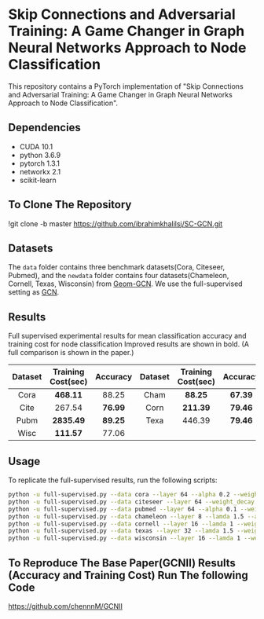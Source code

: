 # Skip Connections and Adversarial Training: A Game Changer in Graph Neural Networks Approach to Node Classification

This repository contains a PyTorch implementation of "Skip Connections and Adversarial Training: A Game Changer in Graph Neural Networks Approach to Node Classification".

## Dependencies
- CUDA 10.1
- python 3.6.9
- pytorch 1.3.1
- networkx 2.1
- scikit-learn

## To Clone The Repository
!git clone -b master https://github.com/ibrahimkhalilsj/SC-GCN.git

## Datasets

The `data` folder contains three benchmark datasets(Cora, Citeseer, Pubmed), and the `newdata` folder contains four datasets(Chameleon, Cornell, Texas, Wisconsin) from [Geom-GCN](https://github.com/graphdml-uiuc-jlu/geom-gcn). We use the full-supervised setting as [GCN](https://github.com/tkipf/gcn).

## Results
Full supervised experimental results for mean classification accuracy and training cost for node classification
Improved results are shown in bold. (A full comparison is shown in the paper.)

| Dataset | Training Cost(sec) |  Accuracy | Dataset | Training Cost(sec) |  Accuracy |
|:---:|:---:|:---:|:---:|:---:|:---:|
| Cora       | **468.11** | 88.25  | Cham | **88.25**  | **67.39** |
| Cite       | 267.54 | **76.99**  | Corn | **211.39** | **79.46** |
| Pubm       | **2835.49** | **89.25**  | Texa | 446.39 | **79.46** |
| Wisc | **111.57** | 77.06 |



## Usage

To replicate the full-supervised results, run the following scripts:

```sh
python -u full-supervised.py --data cora --layer 64 --alpha 0.2 --weight_decay 1e-4
python -u full-supervised.py --data citeseer --layer 64 --weight_decay 5e-6
python -u full-supervised.py --data pubmed --layer 64 --alpha 0.1 --weight_decay 5e-6
python -u full-supervised.py --data chameleon --layer 8 --lamda 1.5 --alpha 0.2 --weight_decay 5e-4
python -u full-supervised.py --data cornell --layer 16 --lamda 1 --weight_decay 1e-3
python -u full-supervised.py --data texas --layer 32 --lamda 1.5 --weight_decay 1e-4
python -u full-supervised.py --data wisconsin --layer 16 --lamda 1 --weight_decay 5e-4
```
## To Reproduce The Base Paper(GCNII) Results (Accuracy and Training Cost) Run The following Code
https://github.com/chennnM/GCNII
